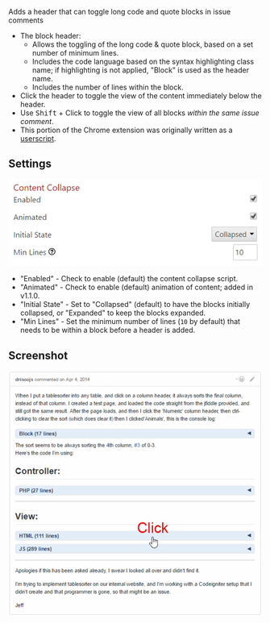 Adds a header that can toggle long code and quote blocks in issue comments

* The block header:
  * Allows the toggling of the long code & quote block, based on a set number of minimum lines.
  * Includes the code language based on the syntax highlighting class name; if highlighting is not applied, "Block" is used as the header name.
  * Includes the number of lines within the block.
* Click the header to toggle the view of the content immediately below the header.
* Use <kbd>Shift</kbd> + Click to toggle the view of all blocks *within the same issue comment*.
* This portion of the Chrome extension was originally written as a [userscript](https://github.com/Mottie/GitHub-userscripts/wiki/GitHub-collapse-in-comment).

## Settings

![content-collapse](images/content-collapse.png)

* "Enabled" - Check to enable (default) the content collapse script.
* "Animated" - Check to enable (default) animation of content; added in v1.1.0.
* "Initial State" - Set to "Collapsed" (default) to have the blocks initially collapsed, or "Expanded" to keep the blocks expanded.
* "Min Lines" - Set the minimum number of lines (`10` by default) that needs to be within a block before a header is added.

## Screenshot

![github-collapse-in-comment](images/github-collapse-in-comment.gif)

